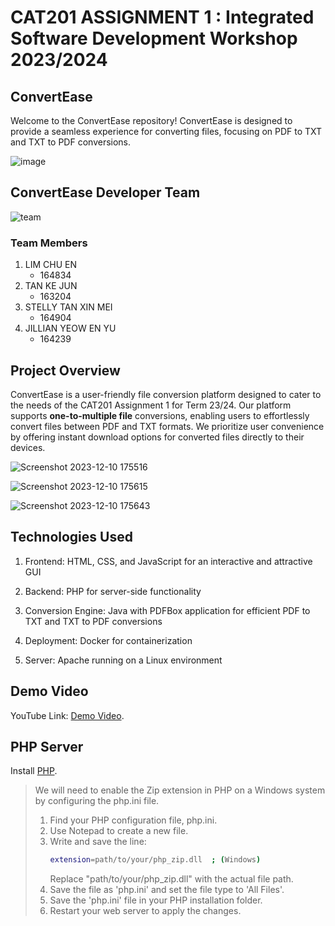 # CAT201 ASSIGNMENT 1 : Integrated Software Development Workshop 2023/2024

## ConvertEase
Welcome to the ConvertEase repository! ConvertEase is designed to provide a seamless experience for converting files, focusing on PDF to TXT and TXT to PDF conversions.

![image](https://github.com/kejun7219/cat_assignment1/assets/117891999/8a0a0c51-5434-419b-8c3f-3b770d67d06a)

## ConvertEase Developer Team
![team](https://github.com/kejun7219/cat_assignment1/assets/116903730/f76628bb-8060-4c42-b52b-58a954783b97)

### Team Members
1. LIM CHU EN
   - 164834  
3. TAN KE JUN
   - 163204  
5. STELLY TAN XIN MEI
   - 164904  
7. JILLIAN YEOW EN YU
   - 164239  

## Project Overview
ConvertEase is a user-friendly file conversion platform designed to cater to the needs of the CAT201 Assignment 1 for Term 23/24. Our platform supports **one-to-multiple file** conversions, enabling users to effortlessly convert files between PDF and TXT formats. We prioritize user convenience by offering instant download options for converted files directly to their devices.

![Screenshot 2023-12-10 175516](https://github.com/kejun7219/cat_assignment1/assets/116903730/cd3f0108-7c3a-41b5-af17-398f38d5c610)

![Screenshot 2023-12-10 175615](https://github.com/kejun7219/cat_assignment1/assets/116903730/23f58c23-a666-4caa-8202-6a77a681c5e5)

![Screenshot 2023-12-10 175643](https://github.com/kejun7219/cat_assignment1/assets/116903730/4972c0e7-0e70-4d4e-8aa9-8d4a7aaf95ae)


## Technologies Used
1. Frontend:
HTML, CSS, and JavaScript for an interactive and attractive GUI

2. Backend:
PHP for server-side functionality

3. Conversion Engine:
Java with PDFBox application for efficient PDF to TXT and TXT to PDF conversions

4. Deployment:
Docker for containerization

5. Server:
Apache running on a Linux environment


## Demo Video

YouTube Link: <a href="https://youtu.be/UCjQ8OVnEYk">Demo Video</a>.


## PHP Server 
Install <a href="https://www.php.net/">PHP</a>.

> We will need to enable the Zip extension in PHP on a Windows system by configuring the php.ini file.
> 1. Find your PHP configuration file, php.ini.
> 2. Use Notepad to create a new file.
> 3. Write and save the line:
>    ```bash
>    extension=path/to/your/php_zip.dll  ; (Windows)
>    ```
>    Replace "path/to/your/php_zip.dll" with the actual file path.
> 4. Save the file as 'php.ini' and set the file type to 'All Files'.
> 5. Save the 'php.ini' file in your PHP installation folder.
> 6. Restart your web server to apply the changes.

